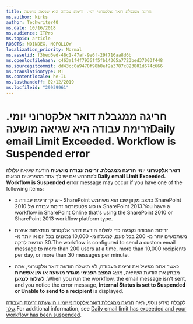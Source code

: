 ```yaml
---
title: חריגה ממגבלת דואר אלקטרוני יומי. זרימת עבודה היא שגיאה מושעה
ms.author: kirks
author: Techwriter40
ms.date: 10/16/2018
ms.audience: ITPro
ms.topic: article
ROBOTS: NOINDEX, NOFOLLOW
localization_priority: Normal
ms.assetid: f3bed6ed-48c1-47af-9e6f-29f716aa8d6b
ms.openlocfilehash: c463a1f4f7936ff5fb14365a7723bed37003f448
ms.sourcegitcommit: dd43cc0a9470f98b8ef2a3787c823801d674c666
ms.translationtype: MT
ms.contentlocale: he-IL
ms.lasthandoff: 02/12/2019
ms.locfileid: "29939961"
---
```

# <a name="daily-email-limit-exceeded-workflow-is-suspended-error"></a><span data-ttu-id="e7573-p102">חריגה ממגבלת דואר אלקטרוני יומי. זרימת עבודה היא שגיאה מושעה</span><span class="sxs-lookup"><span data-stu-id="e7573-p102">Daily email Limit Exceeded. Workflow is Suspended error</span></span>

 <span data-ttu-id="e7573-105">**דואר אלקטרוני יומי חריגה ממגבלת. זרימת עבודה מושעית** הודעת שגיאה עלולה להתרחש אם יש לך אחד מהפריטים הבאים:</span><span class="sxs-lookup"><span data-stu-id="e7573-105">**Daily email Limit Exceeded. Workflow is Suspended** error message may occur if you have one of the following items:</span></span> 
  
- <span data-ttu-id="e7573-106">יש לך זרימת עבודה ב- SharePoint במצב מקוון שבו הוא משתמש SharePoint 2010 או סוג פלטפורמה זרימת עבודה של SharePoint 2013.</span><span class="sxs-lookup"><span data-stu-id="e7573-106">You have a workflow in SharePoint Online that's using the SharePoint 2010 or SharePoint 2013 workflow platform type.</span></span>
    
- <span data-ttu-id="e7573-107">זרימת העבודה נקבעה כדי לשלוח הודעת דואר אלקטרוני מותאמות אישית משתמשים יותר מ- 200 בכל פעם, למעלה מ- 10,000 נמענים בכל יום או יותר מ- 30 הודעות לדקה.</span><span class="sxs-lookup"><span data-stu-id="e7573-107">The workflow is configured to send a custom email message to more than 200 users at a time, more than 10,000 recipients per day, or more than 30 messages per minute.</span></span>
    
- <span data-ttu-id="e7573-108">כאשר אתה מפעיל את זרימת העבודה, לא תישלח הודעת דואר אלקטרוני, אתה מבחין את הודעת השגיאה, מוצג **המצב הפנימי מוגדר מושעה או אין אפשרות לשלוח לנמען** .</span><span class="sxs-lookup"><span data-stu-id="e7573-108">When you run the workflow, the email message isn't sent, and you notice the error message, **Internal Status is set to Suspended or Unable to send to a recipient** is displayed.</span></span> 
    
<span data-ttu-id="e7573-109">לקבלת מידע נוסף, ראה [חריגה ממגבלת דואר אלקטרוני יומי ו הושעתה זרימת העבודה שלך](https://go.microsoft.com/fwlink/?Linkid=2031137).</span><span class="sxs-lookup"><span data-stu-id="e7573-109">For additional information, see [Daily email limit has exceeded and your workflow has been suspended](https://go.microsoft.com/fwlink/?Linkid=2031137).</span></span>
  
